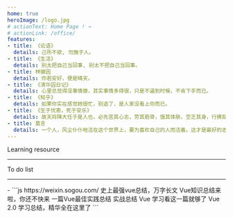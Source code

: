 ```yaml
---
home: true
heroImage: /logo.jpg
# actionText: Home Page ! →
# actionLink: /office/
features:
- title: 《论语》
  details: 己所不欲, 勿施于人。
- title: 《生活》
  details: 别太把自己当回事, 别太不把自己当回事。
- title: 林徽因
  details: 你若安好，便是晴天。
- title: 《清华园日记》
  details: 心里总觉得没事情做，其实事情多得很，只是不逼到时候，不肯下手而已。
- title: 《知乎》
  details: 如果你实在感觉她很忙，别追了，是人家没看上你而已。
- title: 《生于忧患，死于安乐》
  details: 故天将降大任于是人也，必先苦其心志，劳其筋骨，饿其体肤，空乏其身，行拂乱其所为，所以动心忍性，曾益其所不能。
- title: 莫言
  details: 一个人，风尘仆仆地活在这个世界上，要为喜欢自己的人而活着。这才是最好的态度。不要在不喜欢你的人那里丢掉了快乐，然后又在喜欢自己的人这里忘记了快乐。
---
```


Learning resource
<hr>
<!-- 学习资源tags -->
<v-tags :tagsData=tagsData> </v-tags>

To do list
<hr>
- <vh1 title='整理电脑中的文件夹,然后下载一个导出文件目录结构的软件,把目录结构放到blog中,方便快速找文件以及查看有什么文件'></vh1>
<vh1 title='微信公众号文章'></vh1>
```js
https://weixin.sogou.com/
史上最强vue总结，万字长文
Vue知识总结来啦，你还不快来
一篇Vue最佳实践总结
实战总结 Vue 学习看这一篇就够了
Vue 2.0 学习总结，精华全在这里了
```

<script>
  export default {
    data() {
      return {
        tagsData:[
          {
            'key': '技术胖教程-图文版',
            'value': 'https://juejin.cn/post/6844904056939347976'
          }
        ],
        todoList:[
          {
            'key': '',
            'value': ''
          }
        ]
      }
    }
  }
</script>